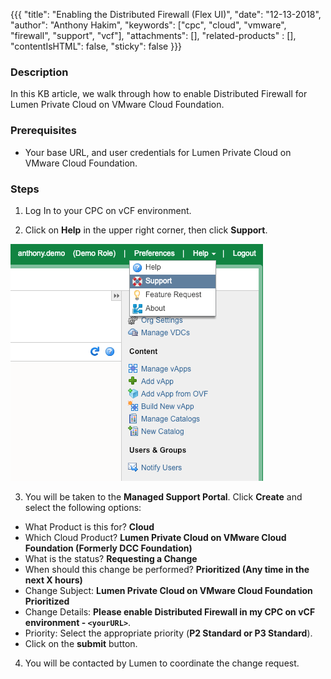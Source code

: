 {{{
  "title": "Enabling the Distributed Firewall (Flex UI)",
  "date": "12-13-2018",
  "author": "Anthony Hakim",
  "keywords": ["cpc", "cloud", "vmware", "firewall", "support", "vcf"],
  "attachments": [],
  "related-products" : [],
  "contentIsHTML": false,
  "sticky": false
}}}

### Description
In this KB article, we walk through how to enable Distributed Firewall for Lumen Private Cloud on VMware Cloud Foundation.

### Prerequisites
* Your base URL, and user credentials for Lumen Private Cloud on VMware Cloud Foundation.

### Steps

1. Log In to your CPC on vCF environment.

2. Click on **Help** in the upper right corner, then click **Support**.

  ![DFW](../../images/dccf/dfw-enable1.png)

3. You will be taken to the **Managed Support Portal**. Click **Create** and select the following options:

  * What Product is this for? **Cloud**
  * Which Cloud Product? **Lumen Private Cloud on VMware Cloud Foundation (Formerly DCC Foundation)**
  * What is the status? **Requesting a Change**
  * When should this change be performed? **Prioritized (Any time in the next X hours)**
  * Change Subject: **Lumen Private Cloud on VMware Cloud Foundation Prioritized**
  * Change Details: **Please enable Distributed Firewall in my CPC on vCF environment - `<yourURL>`**.
  * Priority: Select the appropriate priority (**P2 Standard or P3 Standard**).
  * Click on the **submit** button.

4. You will be contacted by Lumen to coordinate the change request.
